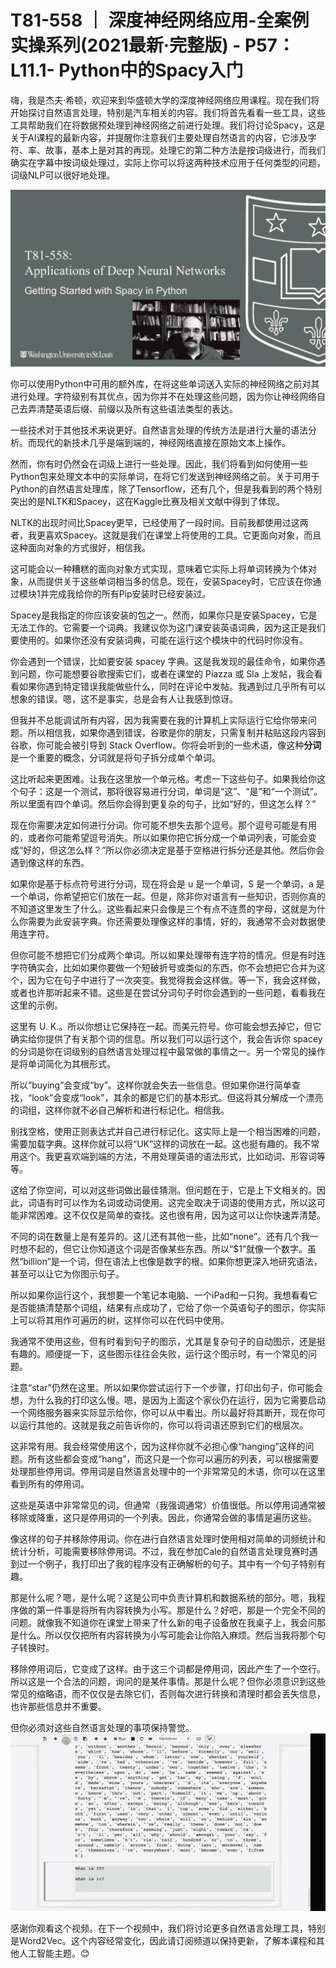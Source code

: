 # T81-558 ｜ 深度神经网络应用-全案例实操系列(2021最新·完整版) - P57：L11.1- Python中的Spacy入门 

嗨，我是杰夫·希顿，欢迎来到华盛顿大学的深度神经网络应用课程。现在我们将开始探讨自然语言处理，特别是汽车相关的内容。我们将首先看看一些工具，这些工具帮助我们在将数据预处理到神经网络之前进行处理。我们将讨论Spacy，这是关于AI课程的最新内容，并提醒你注意我们主要处理自然语言的内容，它涉及字符、率、故事，基本上是对其的再现。处理它的第二种方法是按词级进行，而我们确实在字幕中按词级处理过，实际上你可以将这两种技术应用于任何类型的问题，词级NLP可以很好地处理。

![](img/ff26651c6e28d6ee53469ef48ed52d86_1.png)

你可以使用Python中可用的额外库，在将这些单词送入实际的神经网络之前对其进行处理。字符级别有其优点，因为你并不在处理这些问题，因为你让神经网络自己去弄清楚英语后缀、前缀以及所有这些语法类型的表达。

一些技术对于其他技术来说更好。自然语言处理的传统方法是进行大量的语法分析。而现代的新技术几乎是端到端的，神经网络直接在原始文本上操作。

然而，你有时仍然会在词级上进行一些处理。因此，我们将看到如何使用一些Python包来处理文本中的实际单词，在将它们发送到神经网络之前。关于可用于Python的自然语言处理库，除了Tensorflow，还有几个，但是我看到的两个特别突出的是NLTK和Spacey，这在Kaggle比赛及相关文献中得到了体现。

NLTK的出现时间比Spacey更早，已经使用了一段时间。目前我都使用过这两者，我更喜欢Spacey。这就是我们在课堂上将使用的工具。它更面向对象，而且这种面向对象的方式很好，相信我。

这可能会以一种糟糕的面向对象方式实现，意味着它实际上将单词转换为个体对象，从而提供关于这些单词相当多的信息。现在，安装Spacey时，它应该在你通过模块1并完成我给你的所有Pip安装时已经安装过。

Spacey是我指定的你应该安装的包之一。然而，如果你只是安装Spacey，它是无法工作的。它需要一个词典。我建议你为这门课安装英语词典，因为这正是我们要使用的。如果你还没有安装词典，可能在运行这个模块中的代码时你没有。

你会遇到一个错误，比如要安装 spacey 字典。这是我发现的最佳命令，如果你遇到问题，你可能想要谷歌搜索它们，或者在课堂的 Piazza 或 Sla 上发帖，我会看看如果你遇到特定错误我能做些什么，同时在评论中发帖。我遇到过几乎所有可以想象的错误。嗯，这不是事实，总是会有人让我感到惊讶。

但我并不总能调试所有内容，因为我需要在我的计算机上实际运行它给你带来问题。所以相信我，如果你遇到错误，谷歌是你的朋友，只需复制并粘贴这段内容到谷歌，你可能会被引导到 Stack Overflow。你将会听到的一些术语，像这种**分词**是一个重要的概念，分词就是将句子拆分成单个单词。

这比听起来更困难。让我在这里放一个单元格。考虑一下这些句子。如果我给你这个句子：这是一个测试，那将很容易进行分词，单词是“这”、“是”和“一个测试”。所以里面有四个单词。然后你会得到更复杂的句子，比如“好的，但这怎么样？”

现在你需要决定如何进行分词。你可能不想失去那个逗号。那个逗号可能是有用的，或者你可能希望逗号消失。所以如果你把它拆分成一个单词列表，可能会变成“好的，但这怎么样？”所以你必须决定是基于空格进行拆分还是其他。然后你会遇到像这样的东西。

如果你是基于标点符号进行分词，现在将会是 u 是一个单词，S 是一个单词，a 是一个单词，你希望把它们放在一起。但是，除非你对语言有一些知识，否则你真的不知道这里发生了什么。这些看起来只会像是三个有点不连贯的字母，这就是为什么你需要为此安装字典。你还需要处理像这样的事情，好的，我通常不会对数据使用连字符。

但你可能不想把它们分成两个单词。所以如果处理带有连字符的情况。但是有时连字符确实会，比如如果你要做一个短破折号或类似的东西，你不会想把它合并为这个，因为它在句子中进行了一次突变。我觉得我会这样做。等一下，我会这样做，或者也许那听起来不错。这些是在尝试分词句子时你会遇到的一些问题，看看我在这里的示例。

这里有 U. K.。所以你想让它保持在一起。而美元符号。你可能会想去掉它，但它确实给你提供了有关那个词的信息。所以我们可以运行这个，我会告诉你 spacey 的分词是你在词级别的自然语言处理过程中最常做的事情之一。另一个常见的操作是将单词简化为其根形式。

所以“buying”会变成“by”。这样你就会失去一些信息。但如果你进行简单查找，“look”会变成“look”，其余的都是它们的基本形式。但这将其分解成一个漂亮的词组，这样你就不必自己解析和进行标记化。相信我。

别找空格，使用正则表达式并自己进行标记化。这实际上是一个相当困难的问题，需要加载字典。这样你就可以将“UK”这样的词放在一起。这也挺有趣的。我不常用这个。我更喜欢端到端的方法，不用处理英语的语法形式，比如动词、形容词等等。

这给了你空间，可以对这些词做出最佳猜测。但问题在于，它是上下文相关的。因此，词语有时可以作为名词或动词使用。这完全取决于词语的使用方式，所以这可能非常困难。这不仅仅是简单的查找。这也很有用，因为这可以让你快速弄清楚。

不同的词在数量上是有差异的。这儿还有其他一些，比如“none”。还有几个我一时想不起的，但它让你知道这个词是否像某些东西。所以“$1”就像一个数字。虽然“billion”是一个词，但在语法上也像是数字的根。如果你想更深入地研究语法，甚至可以让它为你图示句子。

所以如果你运行这个，我想要一个笔记本电脑、一个iPad和一只狗。我想看看它是否能搞清楚那个词组，结果有点成功了，它给了你一个英语句子的图示，你实际上可以将其用作可遍历的树，这样你可以在代码中使用。

我通常不使用这些，但有时看到句子的图示，尤其是复杂句子的自动图示，还是挺有趣的。顺便提一下，这些图示往往会失败，运行这个图示时，有一个常见的问题。

注意“star”仍然在这里。所以如果你尝试运行下一个步骤，打印出句子，你可能会想，为什么我的打印这么慢。嗯，是因为上面这个家伙仍在运行，因为它需要启动一个网络服务器来实际显示给你，你可以从中看出。所以最好将其断开，现在你可以运行其他的。这就是我之前告诉你的，你可以将词语还原到它们的根层次。

这非常有用。我会经常使用这个，因为这样你就不必担心像“hanging”这样的问题。所有这些都会变成“hang”，而这只是一个你可以遍历的列表，可以根据需要处理那些停用词。停用词是自然语言处理中的一个非常常见的术语，你可以在这里看到所有的停用词。

这些是英语中非常常见的词，但通常（我强调通常）价值很低。所以停用词通常被移除或降重，这只是停用词的一个列表。因此，你通常会做的事情是遍历这些。

像这样的句子并移除停用词。你在进行自然语言处理时使用相对简单的词频统计和统计分析，可能需要移除停用词。不过，我在参加Cale的自然语言处理竞赛时遇到过一个例子，我打印出了我的程序没有正确解析的句子。其中有一个句子特别有趣。

那是什么呢？嗯，是什么呢？这是公司中负责计算机和数据系统的部分。嗯，我程序做的第一件事是将所有内容转换为小写。那是什么？好吧，那是一个完全不同的问题。就像我不知道你在课堂上带来了什么新的电子设备放在我桌子上，我会问那是什么。所以仅仅把所有内容转换为小写可能会让你陷入麻烦。然后当我将那个句子转换时。

移除停用词后，它变成了这样。由于这三个词都是停用词，因此产生了一个空行。所以这是一个合法的问题，询问的是某件事情。那是什么呢？但你必须意识到这些常见的缩略语，而不仅仅是去除它们，否则每次进行转换和清理时都会丢失信息，也许那些信息并不重要。

但你必须对这些自然语言处理的事项保持警觉。![](img/ff26651c6e28d6ee53469ef48ed52d86_3.png)

感谢你观看这个视频。在下一个视频中，我们将讨论更多自然语言处理工具，特别是Word2Vec。这个内容经常变化，因此请订阅频道以保持更新，了解本课程和其他人工智能主题。😊

